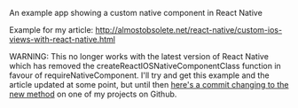 An example app showing a custom native component in React Native 

Example for my article: http://almostobsolete.net/react-native/custom-ios-views-with-react-native.html

WARNING: This no longer works with the latest version of React Native which has removed the createReactIOSNativeComponentClass function in favour of requireNativeComponent. I'll try and get this example and the article updated at some point, but until then [here's a commit changing to the new method](https://github.com/almost/react-native-html-webview/commit/97ffdc4b72a3a798792e98edc9aac40a679bc729) on one of my projects on Github.

